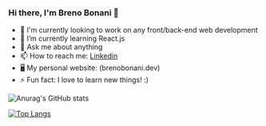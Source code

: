 ### Hi there, I'm Breno Bonani 👋

- 🔭 I'm currently looking to work on any front/back-end web development
- 🌱 I’m currently learning React.js
- 💬 Ask me about anything
- 📫 How to reach me: [Linkedin](https://www.linkedin.com/in/brenobonani/)
- 🖥 My personal website: (brenobonani.dev)
- ⚡ Fun fact: I love to learn new things! :)


![Anurag's GitHub stats](https://github-readme-stats.vercel.app/api?username=BrenoBonani&show_icons=true&theme=radical)

[![Top Langs](https://github-readme-stats.vercel.app/api/top-langs/?username=BrenoBonani&layout=compact)](https://github.com//github-readme-stats)

